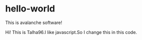 # hello-world
This is avalanche software!

Hi!
This is Talha96.I like javascript.So I change this in this code.
